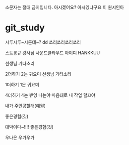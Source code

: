 소문자는 절대 금지입니다. 아시겠어요?
아시겠냐구요 이 원시인아

# git_study

시루시루~시룬데~?
dd
쏘리쏘리쏘리쏘리

스트롱규 강사님
사운드클라우드 아이디
HANKKUU

선생님 기타소리

2더하기 2는 귀요미
선생님 기타소리

1더하기 1은 귀요미

4더하기 4는 쀼잉
나는야 마음대로 내 작업 할끄야

내가 주인공할래(예원)

좋은경험(깃)

대박이다~!!!!
좋은경험(깃)

우나은 우가우가
